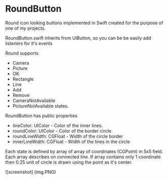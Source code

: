 # RoundButton
Round icon looking buttons implemented in Swift created for the purpose of one of my projects. 

RoundButton.swift inherits from UIButton, so you can be be easily add listeners for it's events

Round supports 
* Camera
* Picture
* OK
* Rectangle
* Line
* Add
* Remove
* CameraNotAvailable
* PictureNotAvailable 
states.

RoundButton has public properties
* lineColor: UIColor - Color of the inner lines. 
* roundColor: UIColor - Color of the border circle
* roundLineWidth: CGFloat - Width of the circle border
* innerLineWidth: CGFloat - Width of the lines in the circle

Each state is defined by array of array of coordinates (CGPoint) in 5x5 field. Each array describes on connected line. If array contains only 1 coordinate then 0.25 unit of circle is drawn using the point as it's center. 

![screenshot]
(img.PNG)

